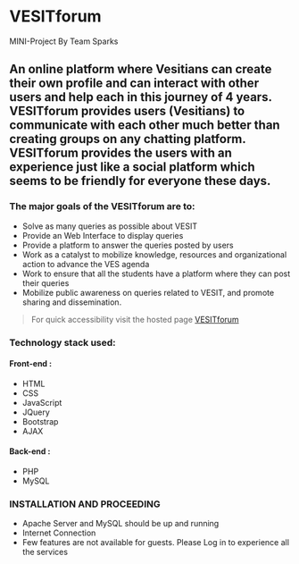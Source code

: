# VESITforum
MINI-Project
By Team Sparks

## An online platform where Vesitians can create their own profile and can interact with other users and help each in this journey of 4 years. VESITforum provides users (Vesitians) to communicate with each other much better than creating groups on any chatting platform. VESITforum provides the users with an experience just like a social platform which seems to be friendly for everyone these days.

### The major goals of the VESITforum are to:
* Solve as many queries as possible about VESIT
* Provide an Web Interface to display queries
* Provide a platform to answer the queries posted by users
* Work as a catalyst to mobilize knowledge, resources and organizational action to advance the VES agenda
* Work to ensure that all the students have a platform where they can post their queries
* Mobilize public awareness on queries related to VESIT, and promote sharing and dissemination.

> For quick accessibility visit the hosted page [VESITforum](vesitforum.esy.es)


### Technology stack used:
#### Front-end : 
* HTML
* CSS
* JavaScript
* JQuery
* Bootstrap
* AJAX

#### Back-end :
* PHP
* MySQL

### INSTALLATION AND PROCEEDING
* Apache Server and MySQL should be up and running
* Internet Connection
* Few features are not available for guests. Please Log in to experience all the services

